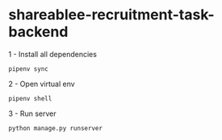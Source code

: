 # shareablee-recruitment-task-backend

1 - Install all dependencies

``pipenv sync``

2 - Open virtual env

``pipenv shell``

3 - Run server

``python manage.py runserver``
